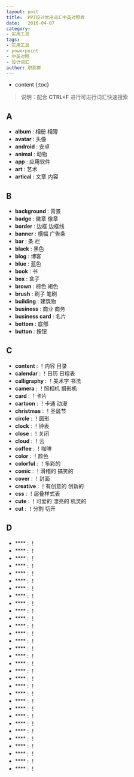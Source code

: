 ```yaml
---
layout: post
title:  PPT设计常用词汇中英对照表
date:   2016-04-07 
category: 
- 实用工具
tags:
- 实用工具
- powerpoint
- 中英对照
- 设计词汇
author: 职影房
---
```


* content
{:toc}

> 说明：配合 **CTRL+F** 进行可进行词汇快速搜索

## A
- **album** : 相册 相簿
- **avatar** : 头像
- **android** : 安卓
- **animal** : 动物
- **app** : 应用软件
- **art** : 艺术
- **artical** : 文章 内容

## B
- **background** : 背景
- **badge** : 徽章 像章
- **border** : 边框 边框线
- **banner** : 横幅 广告条
- **bar** : 条 栏
- **black** : 黑色
- **blog** : 博客
- **blue** : 蓝色
- **book** : 书
- **box** : 盒子
- **brown** : 棕色 褐色
- **brush** : 刷子 笔刷
- **building** : 建筑物
- **business** : 商业 商务
- **business card** : 名片
- **bottom** : 底部
- **button** : 按钮

## C
- **content** : ！内容 目录
- **calendar** : ！日历 日程表
- **calligraphy** : ！美术字 书法
- **camera** : ！照相机 摄影机
- **card** : ！卡片
- **cartoon** : ！卡通 动漫
- **christmas** : ！圣诞节
- **circle** : ！圆形
- **clock** : ！钟表
- **close** : ！关闭
- **cloud** : ！云
- **coffee** : ！咖啡
- **color** : ！颜色
- **colorful** : ！多彩的
- **comic** : ！滑稽的 搞笑的
- **cover** : ！封面
- **creative** : ！有创意的 创新的
- **css** : ！层叠样式表
- **cute** : ！可爱的 漂亮的 机灵的
- **cut** : ！分割 切开

## D
- **** : ！
- **** : ！
- **** : ！
- **** : ！
- **** : ！
- **** : ！
- **** : ！
- **** : ！
- **** : ！
- **** : ！
- **** : ！
- **** : ！
- **** : ！
- **** : ！
- **** : ！
- **** : ！
- **** : ！
- **** : ！
- **** : ！
- **** : ！
- **** : ！
- **** : ！
- **** : ！
- **** : ！
- **** : ！
- **** : ！
- **** : ！
- **** : ！
- **** : ！
- **** : ！
- **** : ！







